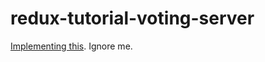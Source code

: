 # redux-tutorial-voting-server

[Implementing this](http://teropa.info/blog/2015/09/10/full-stack-redux-tutorial.html). Ignore me.
